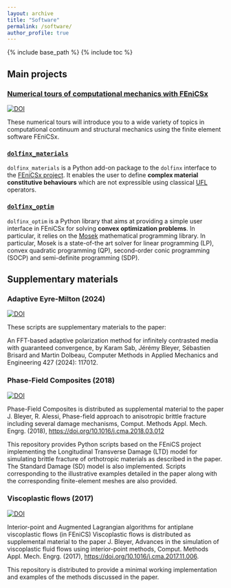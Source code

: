 ```yaml
---
layout: archive
title: "Software"
permalink: /software/
author_profile: true
---
```


{% include base_path %}
{% include toc %}

## Main projects

### [Numerical tours of computational mechanics with FEniCSx](https://bleyerj.github.io/comet-fenicsx/)

[![DOI](https://zenodo.org/badge/DOI/10.5281/zenodo.10470942.svg)](https://doi.org/10.5281/zenodo.10470942)


These numerical tours will introduce you to a wide variety of topics in computational continuum and structural mechanics using the finite element software FEniCSx.


### [`dolfinx_materials`](https://github.com/bleyerj/dolfinx_materials)

`dolfinx_materials` is a Python add-on package to the `dolfinx` interface to the [FEniCSx project](https://fenicsproject.org/).
It enables the user to define **complex material constitutive behaviours** which are not expressible using classical [UFL](https://fenics.readthedocs.io/projects/ufl/en/latest/) operators.

### [`dolfinx_optim`](https://github.com/bleyerj/dolfinx_optim)

<!---
 [![DOI](https://zenodo.org/badge/DOI/10.5281/zenodo.5833932.svg)](https://doi.org/10.5281/zenodo.5833932)
--->

`dolfinx_optim` is a Python library that aims at providing a simple user interface in FEniCSx for solving **convex optimization problems**. In particular, it relies on the [Mosek](https://www.mosek.com) mathematical programming library. In particular, Mosek is a state-of-the art solver for linear programming (LP), convex quadratic programming (QP), second-order conic programming (SOCP) and semi-definite programming (SDP).

## Supplementary materials


### Adaptive Eyre-Milton (2024)

[![DOI](https://zenodo.org/badge/DOI/10.5281/zenodo.11027973.svg)](https://doi.org/10.5281/zenodo.11027973)

These scripts are supplementary materials to the paper:

An FFT-based adaptive polarization method for infinitely contrasted media with guaranteed convergence, by Karam Sab, Jérémy Bleyer, Sébastien Brisard and Martin Dolbeau, Computer Methods in Applied Mechanics and Engineering 427 (2024): 117012.


### Phase-Field Composites (2018)

[![DOI](https://zenodo.org/badge/DOI/10.5281/zenodo.4735521.svg)](https://doi.org/10.5281/zenodo.4735521)

Phase-Field Composites is distributed as supplemental material to the paper J. Bleyer, R. Alessi, Phase-field approach to anisotropic brittle fracture including several damage mechanisms, Comput. Methods Appl. Mech. Engrg. (2018), https://doi.org/10.1016/j.cma.2018.03.012

This repository provides Python scripts based on the FEniCS project implementing the Longitudinal Transverse Damage (LTD) model for simulating brittle fracture of orthotropic materials as described in the paper. The Standard Damage (SD) model is also implemented. Scripts corresponding to the illustrative examples detailed in the paper along with the corresponding finite-element meshes are also provided.

### Viscoplastic flows (2017)

[![DOI](https://zenodo.org/badge/DOI/10.5281/zenodo.1038520.svg)](https://doi.org/10.5281/zenodo.1038520)

Interior-point and Augmented Lagrangian algorithms for antiplane viscoplastic flows (in FEniCS) Viscoplastic flows is distributed as supplemental material to the paper J. Bleyer, Advances in the simulation of viscoplastic fluid flows using interior-point methods, Comput. Methods Appl. Mech. Engrg. (2017), https://doi.org/10.1016/j.cma.2017.11.006.

This repository is distributed to provide a minimal working implementation and examples of the methods discussed in the paper.